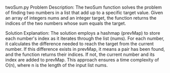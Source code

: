 twoSum.py
Problem Description:
The twoSum function solves the problem of finding two numbers in a list that add up to a specific target value. Given an array of integers nums and an integer target, the function returns the indices of the two numbers whose sum equals the target.

Solution Explanation:
The solution employs a hashmap (prevMap) to store each number's index as it iterates through the list (nums). For each number, it calculates the difference needed to reach the target from the current number. If this difference exists in prevMap, it means a pair has been found, and the function returns their indices. If not, the current number and its index are added to prevMap. This approach ensures a time complexity of O(n), where n is the length of the input list nums.